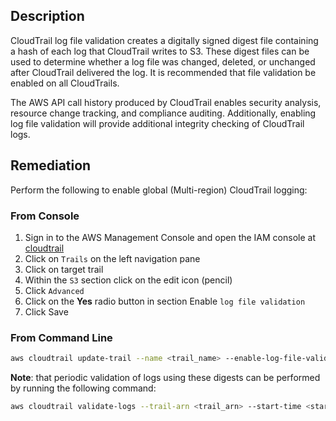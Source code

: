 ## Description

CloudTrail log file validation creates a digitally signed digest file containing a hash of each log that CloudTrail writes to S3. These digest files can be used to determine whether a log file was changed, deleted, or unchanged after CloudTrail delivered the log. It is recommended that file validation be enabled on all CloudTrails.

The AWS API call history produced by CloudTrail enables security analysis, resource change tracking, and compliance auditing. Additionally, enabling log file validation will provide additional integrity checking of CloudTrail logs.

## Remediation

Perform the following to enable global (Multi-region) CloudTrail logging:

### From Console

1. Sign in to the AWS Management Console and open the IAM console at [cloudtrail](https://console.aws.amazon.com/cloudtrail)
2. Click on `Trails` on the left navigation pane
3. Click on target trail
4. Within the `S3` section click on the edit icon (pencil)
5. Click `Advanced`
6. Click on the **Yes** radio button in section Enable `log file validation`
7. Click Save

### From Command Line

```bash
aws cloudtrail update-trail --name <trail_name> --enable-log-file-validation
```

**Note**:  that periodic validation of logs using these digests can be performed by running the
following command:

```bash
aws cloudtrail validate-logs --trail-arn <trail_arn> --start-time <start_time> --end-time <end_time>
```
